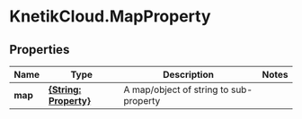 # KnetikCloud.MapProperty

## Properties
Name | Type | Description | Notes
------------ | ------------- | ------------- | -------------
**map** | [**{String: Property}**](Property.md) | A map/object of string to sub-property | 


